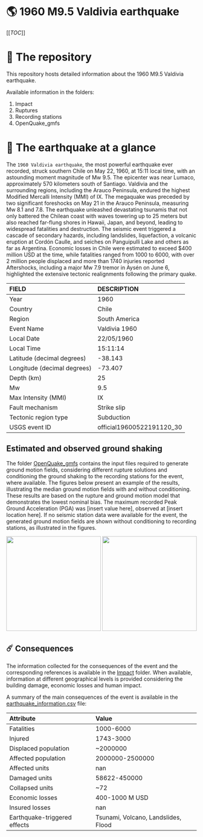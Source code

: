 # 🌎 1960 M9.5 Valdivia earthquake
[[_TOC_]]

# 📂 The repository

This repository hosts detailed information about the 1960 M9.5 Valdivia earthquake.

Available information in the folders:

1. Impact
2. Ruptures
3. Recording stations
4. OpenQuake_gmfs


# 🚀 The earthquake at a glance 

The `1960 Valdivia earthquake`, the most powerful earthquake ever recorded, struck southern Chile on May 22, 1960, at 15:11 local time, with an astounding moment magnitude of Mw 9.5. The epicenter was near Lumaco, approximately 570 kilometers south of Santiago. Valdivia and the surrounding regions, including the Arauco Peninsula, endured the highest Modified Mercalli Intensity (MMI) of IX. The megaquake was preceded by two significant foreshocks on May 21 in the Arauco Peninsula, measuring Mw 8.1 and 7.8. The earthquake unleashed devastating tsunamis that not only battered the Chilean coast with waves towering up to 25 meters but also reached far-flung shores in Hawaii, Japan, and beyond, leading to widespread fatalities and destruction. The seismic event triggered a cascade of secondary hazards, including landslides, liquefaction, a volcanic eruption at Cordón Caulle, and seiches on Panguipulli Lake and others as far as Argentina. Economic losses in Chile were estimated to exceed $400 million USD at the time, while fatalities ranged from 1000 to 6000, with over 2 million people displaced and more than 1740 injuries reported Aftershocks, including a major Mw 7.9 tremor in Aysén on June 6, highlighted the extensive tectonic realignments following the primary quake. 


| FIELD | DESCRIPTION |
|:-------|:-------------|
| Year | 1960 |
| Country | Chile |
| Region | South America |
| Event Name | Valdivia 1960 |
| Local Date | 22/05/1960 |
| Local Time | 15:11:14 |
| Latitude (decimal degrees) | -38.143 |
| Longitude (decimal degrees) | -73.407 |
| Depth (km) | 25 |
| Mw | 9.5 |
| Max Intensity (MMI) | IX |
| Fault mechanism | Strike slip |
| Tectonic region type | Subduction |
| USGS event ID | official19600522191120_30 |

## Estimated and observed ground shaking

The folder [OpenQuake_gmfs](./OpenQuake_gmfs/) contains the input files required to generate ground motion fields, considering different rupture solutions and conditioning the ground shaking to the recording stations for the event, where available. The figures below present an example of the results, illustrating the median ground motion fields with and without conditioning. These results are based on the rupture and ground motion model that demonstrates the lowest nominal bias. The maximum recorded Peak Ground Acceleration (PGA) was [insert value here], observed at [insert location here]. If no seismic station data were available for the event, the generated ground motion fields are shown without conditioning to recording stations, as illustrated in the figures.

<img src="./4_OpenQuake_gmfs/median_gmf_stations_none.png" height="250">
<img src="./4_OpenQuake_gmfs/median_gmf_stations_all.png" height="250">

## ☄️ Consequences

The information collected for the consequences of the event and the corresponding references is available in the [Impact](./Impact) folder. When available, information at different geographical levels is provided considering the building damage, economic losses and human impact.

A summary of the main consequences of the event is available in the [earthquake_information.csv](./earthquake_information.csv) file:

| Attribute | Value |
|:-------|:-------------|
| Fatalities | 1000-6000 |
| Injured | 1743-3000 |
| Displaced population | ~2000000 |
| Affected population | 2000000-2500000  |
| Affected units | nan |
| Damaged units | 58622-450000  |
| Collapsed units | ~72  |
| Economic losses | 400-1000 M USD |
| Insured losses | nan |
| Earthquake-triggered effects | Tsunami, Volcano, Landslides, Flood |